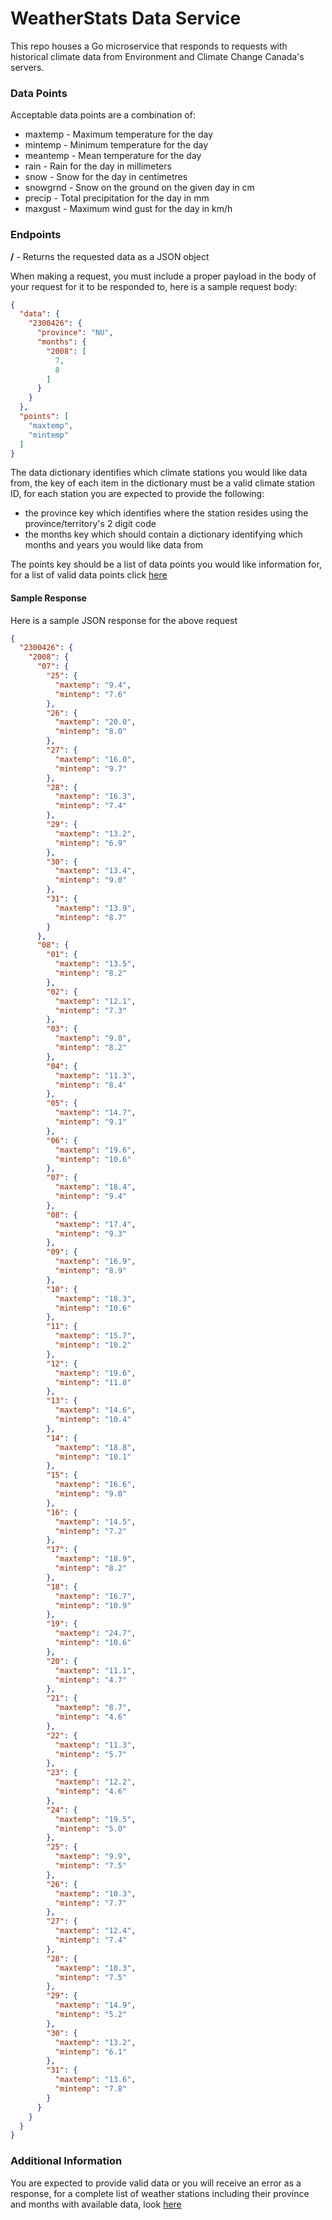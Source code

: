# WeatherStats Data Service

This repo houses a Go microservice that responds to requests with historical climate data from Environment and Climate 
Change Canada's servers.

### Data Points
Acceptable data points are a combination of:

- maxtemp - Maximum temperature for the day
- mintemp - Minimum temperature for the day
- meantemp - Mean temperature for the day
- rain - Rain for the day in millimeters
- snow - Snow for the day in centimetres
- snowgrnd - Snow on the ground on the given day in cm
- precip - Total precipitation for the day in mm
- maxgust - Maximum wind gust for the day in km/h

### Endpoints
**/** - Returns the requested data as a JSON object

When making a request, you must include a proper payload in the body of your request for it to be responded to, here is
 a sample request body:

```json
{
  "data": {
    "2300426": {
      "province": "NU",
      "months": {
        "2008": [
          7,
          8
        ]
      }
    }
  },
  "points": [
    "maxtemp",
    "mintemp"
  ]
}
```

The data dictionary identifies which climate stations you would like data from, the key of each item in the dictionary
must be a valid climate station ID, for each station you are expected to provide the following:
 
- the province key which identifies where the station resides using the province/territory's 2 digit code
- the months key which should contain a dictionary identifying which months and years you would like data from

The points key should be a list of data points you would like information for, for a list of valid data points click 
[here](###data-points)

#### Sample Response
Here is a sample JSON response for the above request
```json
{
  "2300426": {
    "2008": {
      "07": {
        "25": {
          "maxtemp": "9.4",
          "mintemp": "7.6"
        },
        "26": {
          "maxtemp": "20.0",
          "mintemp": "8.0"
        },
        "27": {
          "maxtemp": "16.0",
          "mintemp": "9.7"
        },
        "28": {
          "maxtemp": "16.3",
          "mintemp": "7.4"
        },
        "29": {
          "maxtemp": "13.2",
          "mintemp": "6.9"
        },
        "30": {
          "maxtemp": "13.4",
          "mintemp": "9.0"
        },
        "31": {
          "maxtemp": "13.9",
          "mintemp": "8.7"
        }
      },
      "08": {
        "01": {
          "maxtemp": "13.5",
          "mintemp": "8.2"
        },
        "02": {
          "maxtemp": "12.1",
          "mintemp": "7.3"
        },
        "03": {
          "maxtemp": "9.8",
          "mintemp": "8.2"
        },
        "04": {
          "maxtemp": "11.3",
          "mintemp": "8.4"
        },
        "05": {
          "maxtemp": "14.7",
          "mintemp": "9.1"
        },
        "06": {
          "maxtemp": "19.6",
          "mintemp": "10.6"
        },
        "07": {
          "maxtemp": "18.4",
          "mintemp": "9.4"
        },
        "08": {
          "maxtemp": "17.4",
          "mintemp": "9.3"
        },
        "09": {
          "maxtemp": "16.9",
          "mintemp": "8.9"
        },
        "10": {
          "maxtemp": "18.3",
          "mintemp": "10.6"
        },
        "11": {
          "maxtemp": "15.7",
          "mintemp": "10.2"
        },
        "12": {
          "maxtemp": "19.6",
          "mintemp": "11.8"
        },
        "13": {
          "maxtemp": "14.6",
          "mintemp": "10.4"
        },
        "14": {
          "maxtemp": "18.8",
          "mintemp": "10.1"
        },
        "15": {
          "maxtemp": "16.6",
          "mintemp": "9.0"
        },
        "16": {
          "maxtemp": "14.5",
          "mintemp": "7.2"
        },
        "17": {
          "maxtemp": "18.9",
          "mintemp": "8.2"
        },
        "18": {
          "maxtemp": "16.7",
          "mintemp": "10.9"
        },
        "19": {
          "maxtemp": "24.7",
          "mintemp": "10.6"
        },
        "20": {
          "maxtemp": "11.1",
          "mintemp": "4.7"
        },
        "21": {
          "maxtemp": "8.7",
          "mintemp": "4.6"
        },
        "22": {
          "maxtemp": "11.3",
          "mintemp": "5.7"
        },
        "23": {
          "maxtemp": "12.2",
          "mintemp": "4.6"
        },
        "24": {
          "maxtemp": "19.5",
          "mintemp": "5.0"
        },
        "25": {
          "maxtemp": "9.9",
          "mintemp": "7.5"
        },
        "26": {
          "maxtemp": "10.3",
          "mintemp": "7.7"
        },
        "27": {
          "maxtemp": "12.4",
          "mintemp": "7.4"
        },
        "28": {
          "maxtemp": "10.3",
          "mintemp": "7.5"
        },
        "29": {
          "maxtemp": "14.9",
          "mintemp": "5.2"
        },
        "30": {
          "maxtemp": "13.2",
          "mintemp": "6.1"
        },
        "31": {
          "maxtemp": "13.6",
          "mintemp": "7.8"
        }
      }
    }
  }
}
```

### Additional Information

You are expected to provide valid data or you will receive an error as a response, for a complete list of weather 
stations including their province and months with available data, look 
[here](https://github.com/maldahleh/weatherstats-location-service)